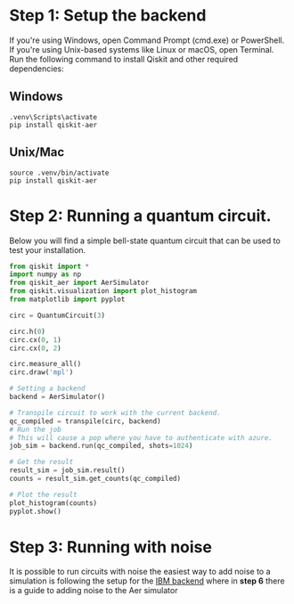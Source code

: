 # Step 1: Setup the backend

If you're using Windows, open Command Prompt (cmd.exe) or PowerShell. If you're using Unix-based systems like Linux or macOS, open Terminal.
Run the following command to install Qiskit and other required dependencies:

## Windows
```
.venv\Scripts\activate
pip install qiskit-aer
```

## Unix/Mac

```
source .venv/bin/activate
pip install qiskit-aer
```

# Step 2: Running a quantum circuit.
Below you will find a simple bell-state quantum circuit that can be used to test your installation.
```python
from qiskit import *
import numpy as np
from qiskit_aer import AerSimulator
from qiskit.visualization import plot_histogram
from matplotlib import pyplot

circ = QuantumCircuit(3)

circ.h(0)
circ.cx(0, 1)
circ.cx(0, 2)

circ.measure_all()
circ.draw('mpl')

# Setting a backend
backend = AerSimulator()

# Transpile circuit to work with the current backend.
qc_compiled = transpile(circ, backend)
# Run the job
# This will cause a pop where you have to authenticate with azure.
job_sim = backend.run(qc_compiled, shots=1024)

# Get the result
result_sim = job_sim.result()
counts = result_sim.get_counts(qc_compiled)

# Plot the result
plot_histogram(counts)
pyplot.show()
```

# Step 3: Running with noise
It is possible to run circuits with noise the easiest way to add noise to a simulation is following the setup for the [IBM backend](https://github.com/LowkeyCoding/QuantumSetup/tree/ibm_backend) where in **step 6** there is a guide to adding noise to the Aer simulator

